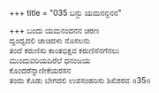 +++
title = "035 ಬನ್ದು ಯಮನನ್ದನನ"

+++
ಬಂದು ಯಮನಂದನನ ಚರಣ  
ದ್ವಂದ್ವದಲಿ ಚಾಚಿದಳು ನೊಸಲನು  
ತಂದೆ ಕರುಣಿಸು ಕಾಂತಭಿಕ್ಷವ ಕರುಣಿಸೆನಗೆನಲು   
ಮುಂದುವರಿಯದಿರೆಲೆ ಧನಂಜಯ  
ಕೊಂದರೆನ್ನಾಣೀಕೆಯರಸನ      
ತಂದು ಕೊಡು ಬೇಗದಲಿ ಉಪಸಂಹರಿಸು ಶಿಖಿಶರವ       ॥35॥
